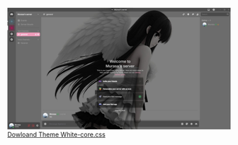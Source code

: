 ![demonstration](https://github.com/ShroudedMyth/DiscordWhiteTheme/blob/main/demonstration.jpg)
[Dowloand Theme White-core.css](https://github.com/ShroudedMyth/DiscordWhiteTheme/raw/main/White-core.css)
